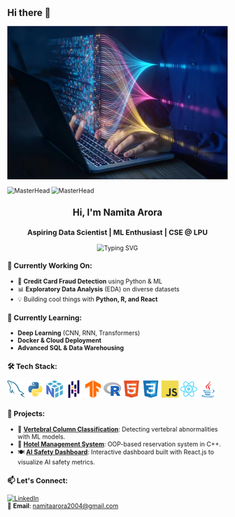 ## Hi there 👋

<p align="center">
  <img src="https://raw.githubusercontent.com/Namita-010304/Namita-010304/main/my%20img.webp" style="height: 350px; width: 100%; object-fit: cover;" />
</p>


![MasterHead](https://user-images.githubusercontent.com/82999579/132934744-131c3c1d-4e4c-4e58-a3d5-46f3ed1d62b1.gif)
![MasterHead](https://miro.medium.com/v2/resize:fit:1400/format:webp/1*Gz_R1S1rNDuRjZmpNWx3jA.gif)

<!-- Intro Section -->
<h2 align="center">Hi, I'm Namita Arora</h2>
<h3 align="center">Aspiring Data Scientist | ML Enthusiast | CSE @ LPU</h3>
<p align="center">
  <img src="https://readme-typing-svg.demolab.com/?lines=Data+Science+Enthusiast;Machine+Learning+Explorer;CSE+Student+@+LPU&center=true&width=500&height=50" alt="Typing SVG" />
</p>

### 🔭 Currently Working On:
- 🚀 **Credit Card Fraud Detection** using Python & ML
- 📊 **Exploratory Data Analysis** (EDA) on diverse datasets
- 💡 Building cool things with **Python, R, and React**

### 🧠 Currently Learning:
- **Deep Learning** (CNN, RNN, Transformers)
- **Docker & Cloud Deployment**
- **Advanced SQL & Data Warehousing**

### 🛠️ Tech Stack:  
<p align="left">
  <img src="https://raw.githubusercontent.com/devicons/devicon/master/icons/mysql/mysql-original.svg" alt="MySQL" width="40" height="40"/>
  <img src="https://raw.githubusercontent.com/devicons/devicon/master/icons/python/python-original.svg" alt="Python" width="40" height="40"/>
  <img src="https://raw.githubusercontent.com/devicons/devicon/master/icons/numpy/numpy-original.svg" alt="NumPy" width="40" height="40"/>
  <img src="https://raw.githubusercontent.com/devicons/devicon/master/icons/pandas/pandas-original.svg" alt="Pandas" width="40" height="40"/>
  <img src="https://raw.githubusercontent.com/devicons/devicon/master/icons/tensorflow/tensorflow-original.svg" alt="TensorFlow" width="40" height="40"/>
  <img src="https://raw.githubusercontent.com/devicons/devicon/master/icons/r/r-original.svg" alt="R" width="40" height="40"/>
  <img src="https://raw.githubusercontent.com/devicons/devicon/master/icons/html5/html5-original.svg" alt="HTML5" width="40" height="40"/>
  <img src="https://raw.githubusercontent.com/devicons/devicon/master/icons/css3/css3-original.svg" alt="CSS3" width="40" height="40"/>
  <img src="https://raw.githubusercontent.com/devicons/devicon/master/icons/javascript/javascript-original.svg" alt="JavaScript" width="40" height="40"/>
  <img src="https://raw.githubusercontent.com/devicons/devicon/master/icons/react/react-original.svg" alt="React" width="40" height="40"/>
  <img src="https://raw.githubusercontent.com/devicons/devicon/master/icons/java/java-original.svg" alt="Java" width="40" height="40"/>
</p>

### 🚀 Projects:
- 🔐 **[Vertebral Column Classification](https://github.com/Namita-010304/classification-of-vertebral-column-)**: Detecting vertebral abnormalities with ML models.
- 🏨 **[Hotel Management System](https://github.com/Namita-010304/HotelManagementSystem)**: OOP-based reservation system in C++.
- 🍽️ **[AI Safety Dashboard](https://github.com/Namita-010304/aisafetydashboard)**: Interactive dashboard built with React.js to visualize AI safety metrics.

### 📫 Let's Connect:
[![LinkedIn](https://img.shields.io/badge/-LinkedIn-blue?style=flat&logo=Linkedin&logoColor=white)](https://www.linkedin.com/in/namita-arora-/)  
📧 **Email**: namitaarora2004@gmail.com
